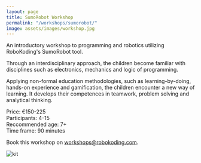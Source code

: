 ```yaml
---
layout: page
title: SumoRobot Workshop
permalink: "/workshops/sumorobot/"
image: assets/images/workshop.jpg
---
```


An introductory workshop to programming and robotics utilizing RoboKoding's SumoRobot tool.

Through an interdisciplinary approach, the children become familiar with disciplines such as electronics, mechanics and logic of programming.

Applying non-formal education methodologies, such as learning-by-doing, hands-on experience and gamification, the children encounter a new way of learning. It develops their competences in teamwork, problem solving and analytical thinking.

Price: €150-225  
Participants: 4-15  
Reccommended age: 7+  
Time frame: 90 minutes

Book this workshop on [workshops@robokoding.com](#).

![kit](../../../assets/images/workshop.jpg)
